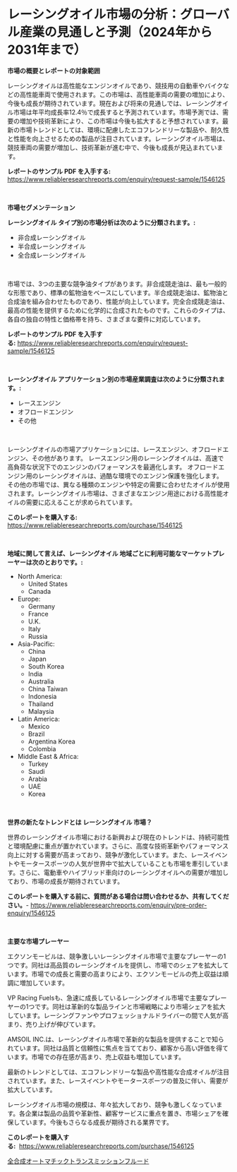 <p><h1>レーシングオイル市場の分析：グローバル産業の見通しと予測（2024年から2031年まで）</h1></p><p><strong>市場の概要とレポートの対象範囲</strong></p>
<p><p>レーシングオイルは高性能なエンジンオイルであり、競技用の自動車やバイクなどの高性能車両で使用されます。この市場は、高性能車両の需要の増加により、今後も成長が期待されています。現在および将来の見通しでは、レーシングオイル市場は年平均成長率12.4％で成長すると予測されています。市場予測では、需要の増加や技術革新により、この市場は今後も拡大すると予想されています。最新の市場トレンドとしては、環境に配慮したエコフレンドリーな製品や、耐久性と性能を向上させるための製品が注目されています。レーシングオイル市場は、競技車両の需要が増加し、技術革新が進む中で、今後も成長が見込まれています。</p></p>
<p><strong>レポートのサンプル PDF を入手する:</strong> <a href="https://www.reliableresearchreports.com/enquiry/request-sample/1546125">https://www.reliableresearchreports.com/enquiry/request-sample/1546125</a></p>
<p>&nbsp;</p>
<p><strong>市場セグメンテーション</strong></p>
<p><strong>レーシングオイル タイプ別の市場分析は次のように分類されます。:</strong></p>
<p><ul><li>非合成レーシングオイル</li><li>半合成レーシングオイル</li><li>全合成レーシングオイル</li></ul></p>
<p>&nbsp;</p>
<p><p>市場では、3つの主要な競争油タイプがあります。非合成競走油は、最も一般的な形態であり、標準の鉱物油をベースにしています。半合成競走油は、鉱物油と合成油を組み合わせたものであり、性能が向上しています。完全合成競走油は、最高の性能を提供するために化学的に合成されたものです。これらのタイプは、各自の独自の特性と価格帯を持ち、さまざまな要件に対応しています。</p></p>
<p><strong>レポートのサンプル PDF を入手する:</strong>&nbsp;<a href="https://www.reliableresearchreports.com/enquiry/request-sample/1546125">https://www.reliableresearchreports.com/enquiry/request-sample/1546125</a></p>
<p>&nbsp;</p>
<p><strong> レーシングオイル アプリケーション別の市場産業調査は次のように分類されます。:</strong></p>
<p><ul><li>レースエンジン</li><li>オフロードエンジン</li><li>その他</li></ul></p>
<p>&nbsp;</p>
<p><p>レーシングオイルの市場アプリケーションには、レースエンジン、オフロードエンジン、その他があります。 レースエンジン用のレーシングオイルは、高速で高負荷な状況下でのエンジンのパフォーマンスを最適化します。 オフロードエンジン用のレーシングオイルは、過酷な環境でのエンジン保護を強化します。 その他の市場では、異なる種類のエンジンや特定の需要に合わせたオイルが使用されます。レーシングオイル市場は、さまざまなエンジン用途における高性能オイルの需要に応えることが求められています。</p></p>
<p><strong>このレポートを購入する:</strong>&nbsp; <a href="https://www.reliableresearchreports.com/purchase/1546125">https://www.reliableresearchreports.com/purchase/1546125</a></p>
<p>&nbsp;</p>
<p><strong>地域に関して言えば、レーシングオイル 地域ごとに利用可能なマーケットプレーヤーは次のとおりです。:</strong></p>
<p><ul>
    <li>
        North America:
        <ul>
            <li>United States</li>
            <li>Canada</li>
        </ul>
    </li>
    <li>
        Europe:
        <ul>
            <li>Germany</li>
            <li>France</li>
            <li>U.K.</li>
            <li>Italy</li>
            <li>Russia</li>
        </ul>
    </li>
    <li>
        Asia-Pacific:
        <ul>
            <li>China</li>
            <li>Japan</li>
            <li>South Korea</li>
            <li>India</li>
            <li>Australia</li>
            <li>China Taiwan</li>
            <li>Indonesia</li>
            <li>Thailand</li>
            <li>Malaysia</li>
        </ul>
    </li>
    <li>
        Latin America:
        <ul>
            <li>Mexico</li>
            <li>Brazil</li>
            <li>Argentina Korea</li>
            <li>Colombia</li>
        </ul>
    </li>
    <li>
        Middle East & Africa:
        <ul>
            <li>Turkey</li>
            <li>Saudi</li>
            <li>Arabia</li>
            <li>UAE</li>
            <li>Korea</li>
        </ul>
    </li>
    </ul></p>
<p>&nbsp;</p>
<p><strong>世界の新たなトレンドとは レーシングオイル 市場？</strong></p>
<p><p>世界のレーシングオイル市場における新興および現在のトレンドは、持続可能性と環境配慮に重点が置かれています。さらに、高度な技術革新やパフォーマンス向上に対する需要が高まっており、競争が激化しています。また、レースイベントやモータースポーツの人気が世界中で拡大していることも市場を牽引しています。さらに、電動車やハイブリッド車向けのレーシングオイルへの需要が増加しており、市場の成長が期待されています。</p></p>
<p><strong>このレポートを購入する前に、質問がある場合は問い合わせるか、共有してください。</strong>- <a href="https://www.reliableresearchreports.com/enquiry/pre-order-enquiry/1546125">https://www.reliableresearchreports.com/enquiry/pre-order-enquiry/1546125</a></p>
<p>&nbsp;</p>
<p><strong>主要な市場プレーヤー</strong></p>
<p><p>エクソンモービルは、競争激しいレーシングオイル市場で主要なプレーヤーの1つです。同社は高品質のレーシングオイルを提供し、市場でのシェアを拡大しています。市場での成長と需要の高まりにより、エクソンモービルの売上収益は順調に増加しています。</p><p>VP Racing Fuelsも、急速に成長しているレーシングオイル市場で主要なプレーヤーの1つです。同社は革新的な製品ラインと市場戦略により市場シェアを拡大しています。レーシングファンやプロフェッショナルドライバーの間で人気が高まり、売り上げが伸びています。</p><p>AMSOIL INC.は、レーシングオイル市場で革新的な製品を提供することで知られています。同社は品質と信頼性に焦点を当てており、顧客から高い評価を得ています。市場での存在感が高まり、売上収益も増加しています。</p><p>最新のトレンドとしては、エコフレンドリーな製品や高性能な合成オイルが注目されています。また、レースイベントやモータースポーツの普及に伴い、需要が拡大しています。</p><p>レーシングオイル市場の規模は、年々拡大しており、競争も激しくなっています。各企業は製品の品質や革新性、顧客サービスに重点を置き、市場シェアを確保しています。今後もさらなる成長が期待される業界です。</p></p>
<p><strong>このレポートを購入する:</strong>&nbsp;&nbsp;<a href="https://www.reliableresearchreports.com/purchase/1546125">https://www.reliableresearchreports.com/purchase/1546125</a></p>
<p><p><a href="https://github.com/nemesis2824/Market-Research-Report-List-1/blob/main/752836613282.md">全合成オートマチックトランスミッションフルード</a></p></p>